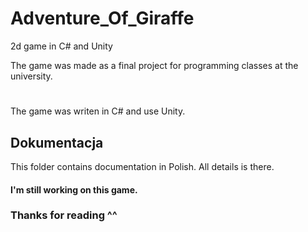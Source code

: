 # Adventure_Of_Giraffe
2d game in C# and Unity

The game was made as a final project for programming classes at the university.
#
The game was writen in C# and use Unity.

## Dokumentacja

This folder contains documentation in Polish.
All details is there.

#### I'm still working on this game.
### Thanks for reading ^^
